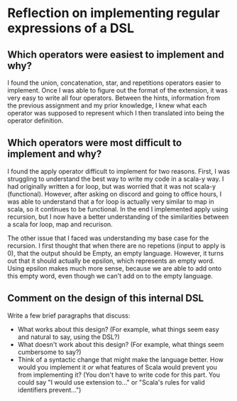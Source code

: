 # Reflection on implementing regular expressions of a DSL

## Which operators were easiest to implement and why?

I found the union, concatenation, star, and repetitions operators easier to implement. Once I was able to figure out the format of the extension, it was very easy to write all four operators. Between the hints, information from the previous assignment and my prior knowledge, I knew what each operator was supposed to represent which I then translated into being the operator definition.

## Which operators were most difficult to implement and why?

I found the apply operator difficult to implement for two reasons. First, I was struggling to understand the best way to write my code in a scala-y way. I had originally written a for loop, but was worried that it was not scala-y (functional). However, after asking on discord and going to office hours, I was able to understand that a for loop is actually very similar to map in scala, so it continues to be functional. In the end I implemented apply using recursion, but I now have a better understanding of the similarities between a scala for loop, map and recurison.

The other issue that I faced was understanding my base case for the recursion. I first thought that when there are no repetions (input to apply is 0), that the output should be Empty, an empty language. However, it turns out that it should actually be epsilon, which represents an empty word. Using epsilon makes much more sense, because we are able to add onto this empty word, even though we can't add on to the empty language.

## Comment on the design of this internal DSL

Write a few brief paragraphs that discuss:

- What works about this design? (For example, what things seem easy and
  natural to say, using the DSL?)
- What doesn't work about this design? (For example, what things seem
  cumbersome to say?)
- Think of a syntactic change that might make the language better. How would
  you implement it _or_ what features of Scala would prevent you from
  implementing it? (You don't have to write code for this part. You could say
  "I would use extension to..." or "Scala's rules for valid
  identifiers prevent...")
